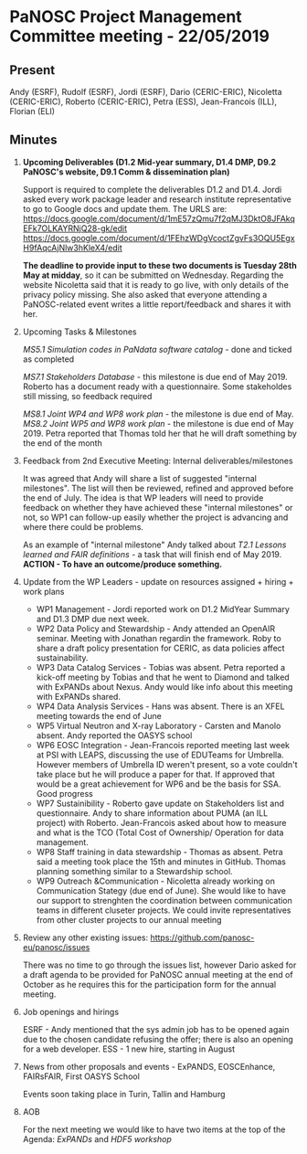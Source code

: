 PaNOSC Project Management Committee meeting - 22/05/2019
========================================================

Present
-------

Andy (ESRF), Rudolf (ESRF), Jordi (ESRF), Dario (CERIC-ERIC), Nicoletta (CERIC-ERIC), Roberto (CERIC-ERIC),  Petra (ESS),
Jean-Francois (ILL), Florian (ELI)

Minutes
-------

1. **Upcoming Deliverables (D1.2 Mid-year summary, D1.4 DMP, D9.2 PaNOSC's website, D9.1 Comm & dissemination plan)**

	Support is required to complete the deliverables D1.2 and D1.4. Jordi asked every work package leader and research institute 
	representative to go to Google docs and update them. 
	The URLS are: 
	https://docs.google.com/document/d/1mE57zQmu7f2qMJ3DktO8JFAkqEFk7OLKAYRNjQ28-gk/edit
	https://docs.google.com/document/d/1FEhzWDgVcoctZgvFs3OQU5EgxH9fAqcAjNlw3hKleX4/edit

	**The deadline to provide input to these two documents is Tuesday 28th May at midday**, so it can be submitted on Wednesday.
	Regarding the website Nicoletta said that it is ready to go live, with only details of the privacy policy missing. 
	She also asked 	that everyone attending a PaNOSC-related event writes a little report/feedback and shares it with her.
	
2. Upcoming Tasks & Milestones

	*MS5.1 Simulation codes in PaNdata software catalog* - done and ticked as completed
	
	*MS7.1 Stakeholders Database* - this milestone is due end of May 2019. 
	Roberto has a document ready with a questionnaire. Some stakeholdes still missing, so feedback required

	*MS8.1 Joint WP4 and WP8 work plan* - the milestone is due end of May. 
	*MS8.2 Joint WP5 and WP8 work plan* - the milestone is due end of May 2019. 
	Petra reported that Thomas told her that he will draft something by the end of the month

3. Feedback from 2nd Executive Meeting: Internal deliverables/milestones

	It was agreed that Andy will share a list of suggested "internal milestones". The list will then be reviewed, refined and
	approved before the end of July.
	The idea is that WP leaders will need to provide feedback on whether they have achieved these "internal milestones" or not,
	so WP1 can follow-up easily whether the project is advancing and where there could be problems.

	As an example of "internal milestone" Andy talked about *T2.1 Lessons learned and FAIR definitions* - a task that will 
	finish end of May 2019. **ACTION - To have an outcome/produce something.**

4. Update from the WP Leaders - update on resources assigned + hiring + work plans
	*    WP1 Management - Jordi reported work on D1.2 MidYear Summary and D1.3 DMP due next week.
	*    WP2 Data Policy and Stewardship - Andy attended an OpenAIR seminar. Meeting with Jonathan regardin the framework.
	     Roby to share a draft policy presentation for CERIC, as data policies affect sustainability.
	*    WP3 Data Catalog Services - Tobias was absent. Petra reported a kick-off meeting by Tobias and that he went to 
	     Diamond and talked with ExPANDs about Nexus. Andy would like info about this meeting with ExPANDs shared.
	*    WP4 Data Analysis Services - Hans was absent. There is an XFEL meeting towards the end of June
	*    WP5 Virtual Neutron and X-ray Laboratory - Carsten and Manolo absent. Andy reported the OASYS school
	*    WP6 EOSC Integration - Jean-Francois reported meeting last week at PSI with LEAPS, discussing the use of EDUTeams for
	     Umbrella. However members of Umbrella ID weren't present, so a vote couldn't take place but he will produce a paper
  	     for that. If approved that would be a great achievement for WP6 and be the basis for SSA. Good progress
	*    WP7 Sustainibility - Roberto gave update on Stakeholders list and questionnaire. Andy to share information about PUMA
	     (an ILL project) with Roberto. Jean-Francois asked about how to measure and what is the TCO (Total Cost of Ownership/
	     Operation for data management.
	*    WP8 Staff training in data stewardship - Thomas as absent. Petra said a meeting took place the 15th and minutes in
	     GitHub. Thomas planning something similar to a Stewardship school.
	*    WP9 Outreach &Communication - Nicoletta already working on Communication Stategy (due end of June). She would like
	     to have our support to strenghten the coordination between communication teams in different cluseter projects. We could
	     invite representatives from other cluster projects to our annual meeting

5. Review any other existing issues: https://github.com/panosc-eu/panosc/issues
	
	There was no time to go through the issues list, however Dario asked for a draft agenda to be provided for PaNOSC annual
	meeting at the end of October as he requires this for the participation form for the annual meeting.

6. Job openings and hirings

	ESRF - Andy mentioned that the sys admin job has to be opened again due to the chosen candidate refusing the offer; there is also an opening for a web developer.
	ESS  - 1 new hire, starting in August

7. News from other proposals and events - ExPANDS, EOSCEnhance, FAIRsFAIR, First OASYS School

	Events soon taking place in Turin, Tallin and Hamburg

8. AOB

	For the next meeting we would like to have two items at the top of the Agenda: *ExPANDs* and *HDF5 workshop*
